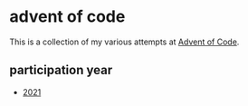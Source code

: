 # advent of code
This is a collection of my various attempts at [Advent of Code](https://adventofcode.com/).

## participation year
- [2021](https://github.com/kata-gatame/advent-of-code/tree/main/2021)